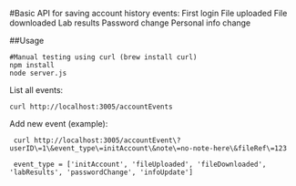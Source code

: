 #Basic API for saving account history events: 
First login 
File uploaded 
File downloaded 
Lab results
Password change
Personal info change

##Usage
```
#Manual testing using curl (brew install curl)
npm install
node server.js
```

List all events:

`
curl http://localhost:3005/accountEvents
`

Add new event (example):

```
 curl http://localhost:3005/accountEvent\?userID\=1\&event_type\=initAccount\&note\=no-note-here\&fileRef\=123

 event_type = ['initAccount', 'fileUploaded', 'fileDownloaded', 'labResults', 'passwordChange', 'infoUpdate']
```
